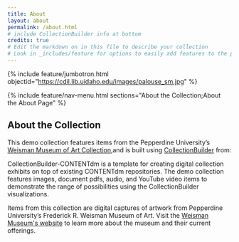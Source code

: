 ```yaml
---
title: About
layout: about
permalink: /about.html
# include CollectionBuilder info at bottom
credits: true
# Edit the markdown on in this file to describe your collection
# Look in _includes/feature for options to easily add features to the page
---
```


{% include feature/jumbotron.html objectid="https://cdil.lib.uidaho.edu/images/palouse_sm.jpg" %}

{% include feature/nav-menu.html sections="About the Collection;About the About Page" %}

## About the Collection

This demo collection features items from the Pepperdine University’s [Weisman Museum of Art Collection](https://cdm15730.contentdm.oclc.org/digital/collection/p15730coll35),and is built using [CollectionBuilder](https://github.com/CollectionBuilder/collectionbuilder-gh) from: 

CollectionBuilder-CONTENTdm is a template for creating digital collection exhibits on top of existing CONTENTdm repositories. The demo collection features images, document pdfs, audio, and YouTube video items to demonstrate the range of possibilities using the CollectionBuilder visualizations.

Items from this collection are digital captures of artwork from Pepperdine University’s Frederick R. Weisman Museum of Art. Visit the [Weisman Museum's website](https://arts.pepperdine.edu/museum/) to learn more about the museum and their current offerings. 


